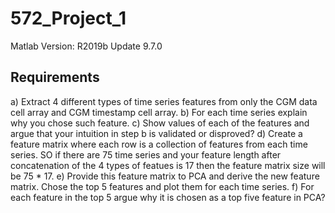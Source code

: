 # 572_Project_1

Matlab Version: R2019b Update 9.7.0

## Requirements
a) Extract 4 different types of time series features from only the CGM data cell array and CGM
timestamp cell array.
b) For each time series explain why you chose such feature.
c) Show values of each of the features and argue that your intuition in step b is validated or
disproved?
d) Create a feature matrix where each row is a collection of features from each time series. SO if
there are 75 time series and your feature length after concatenation of the 4 types of featues is
17 then the feature matrix size will be 75 * 17.
e) Provide this feature matrix to PCA and derive the new feature matrix. Chose the top 5 features
and plot them for each time series.
f) For each feature in the top 5 argue why it is chosen as a top five feature in PCA?
